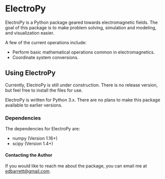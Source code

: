 # ElectroPy

ElectroPy is a Python package geared towards electromagnetic fields. The goal of this package is to make problem solving, simulation and modeling, and visualization easier.

A few of the current operations include:
 - Perform basic mathematical operations common in electromagnetics.
 - Coordinate system conversions.

## Using ElectroPy

Currently, ElectroPy is still under construction. There is no release version, but feel free to install the files for use.

ElectroPy is written for Python 3.x. There are no plans to make this package available to earlier versions.

### Dependencies

The dependencies for ElectroPy are:

 - numpy (Version 1.16+)
 - scipy (Version 1.4+)

 #### Contacting the Author

 If you would like to reach me about the package, you can email me at edbarrett@gmail.com.
